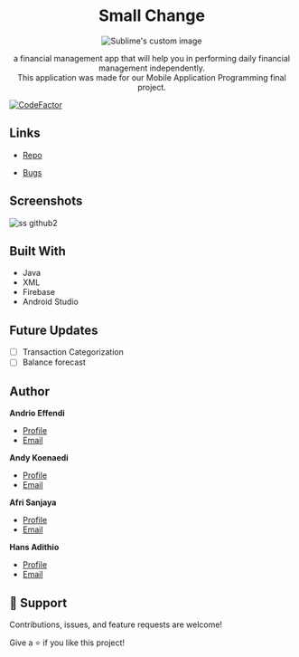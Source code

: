 <h1 align="center">Small Change</h1>

<p align="center">
  <img src="https://user-images.githubusercontent.com/47781518/121288159-1a6c6000-c90d-11eb-9f89-34698985a87a.png?raw=true" alt="Sublime's custom image"/>
</p>


<p align="center">a financial management app that will help you in performing daily financial management independently.</br>This application was made for our Mobile Application Programming final project.</p>
 
 [![CodeFactor](https://www.codefactor.io/repository/github/andrioeffendi31/smallchange/badge)](https://www.codefactor.io/repository/github/andrioeffendi31/smallchange)
## Links

- [Repo](https://github.com/Andrioeffendi31/SmallChange "SmallChange Repo")

- [Bugs](https://github.com/Andrioeffendi31/SmallChange/issues "Issues Page")

## Screenshots
![ss github2](https://user-images.githubusercontent.com/47781518/121289058-96b37300-c90e-11eb-8ed4-d3845d9ef3b3.png "Income & Outcome Page")

## Built With

- Java
- XML
- Firebase
- Android Studio

## Future Updates

- [ ] Transaction Categorization
- [ ] Balance forecast

## Author

**Andrio Effendi**

- [Profile](https://github.com/Andrioeffendi31 "Andrio Effendi")
- [Email](mailto:andrioeffendi31@gmail.com?subject=Hi "Hi!")

**Andy Koenaedi**

- [Profile](https://github.com/negpastalia "Andy Koesnaedi")
- [Email](mailto:andrioeffendi31@gmail.com?subject=Hi "Hi!")

**Afri Sanjaya**

- [Profile](https://github.com/afrisanjaya "Afri Sanjaya")
- [Email](mailto:andrioeffendi31@gmail.com?subject=Hi "Hi!")

**Hans Adithio**

- [Profile](https://github.com/2haus "Hans Adithio")
- [Email](mailto:andrioeffendi31@gmail.com?subject=Hi "Hi!")

## 🤝 Support

Contributions, issues, and feature requests are welcome!

Give a ⭐️ if you like this project!

